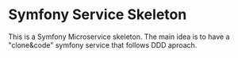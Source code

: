 # Symfony Service Skeleton

This is a Symfony Microservice skeleton. The main idea is to have a "clone&code" symfony service that follows DDD aproach.
